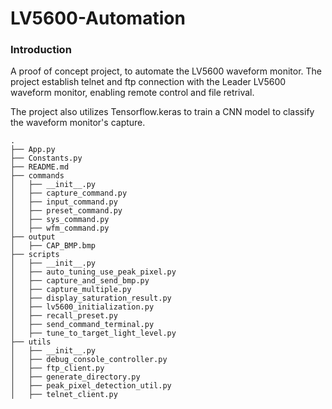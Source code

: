 # LV5600-Automation
### Introduction
A proof of concept project, to automate the LV5600 waveform monitor. The project establish telnet and ftp connection with the Leader LV5600 waveform monitor, enabling remote control and file retrival.

The project also utilizes Tensorflow.keras to train a CNN model to classify the waveform monitor's capture. 
```
.
├── App.py
├── Constants.py
├── README.md
├── commands
│   ├── __init__.py
│   ├── capture_command.py
│   ├── input_command.py
│   ├── preset_command.py
│   ├── sys_command.py
│   ├── wfm_command.py
├── output
│   ├── CAP_BMP.bmp
├── scripts
│   ├── __init__.py
│   ├── auto_tuning_use_peak_pixel.py
│   ├── capture_and_send_bmp.py
│   ├── capture_multiple.py
│   ├── display_saturation_result.py
│   ├── lv5600_initialization.py
│   ├── recall_preset.py
│   ├── send_command_terminal.py
│   ├── tune_to_target_light_level.py
├── utils
│   ├── __init__.py
│   ├── debug_console_controller.py
│   ├── ftp_client.py
│   ├── generate_directory.py
│   ├── peak_pixel_detection_util.py
│   ├── telnet_client.py
```